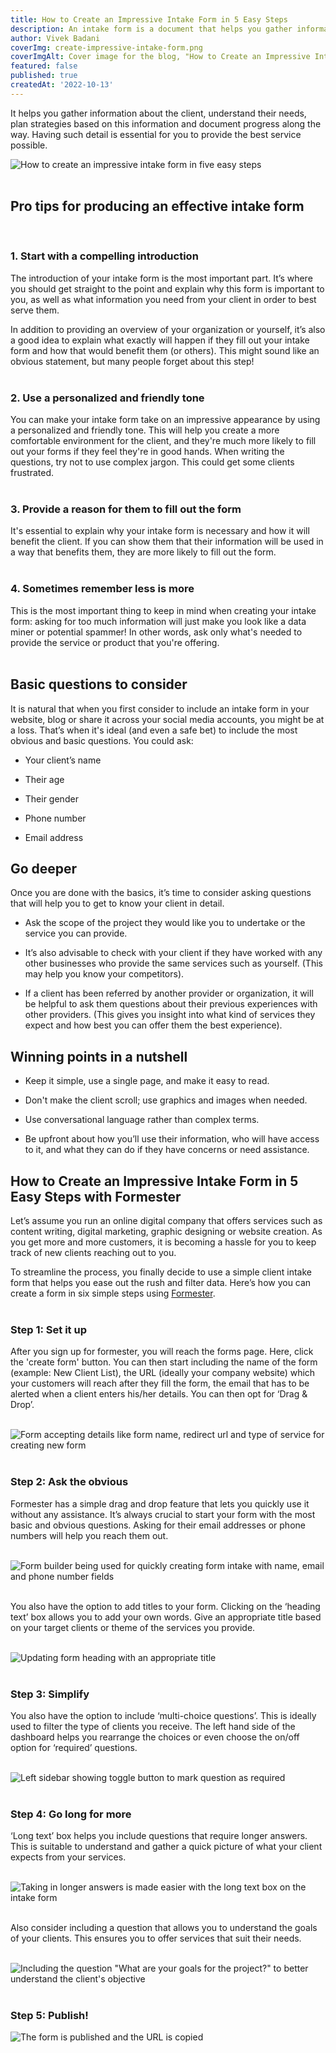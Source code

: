 ```yaml
---
title: How to Create an Impressive Intake Form in 5 Easy Steps
description: An intake form is a document that helps you gather information about your client. This can be used to collect personal information as well as questions about the client's goals, project preferences, experience, skills and budget.
author: Vivek Badani
coverImg: create-impressive-intake-form.png
coverImgAlt: Cover image for the blog, "How to Create an Impressive Intake Form"
featured: false
published: true
createdAt: '2022-10-13'
---
```


It helps you gather information about the client, understand their needs, plan strategies based on this information and document progress along the way. Having such detail is essential for you to provide the best service possible.

![How to create an impressive intake form in five easy steps](/blog/cover-images/create-impressive-intake-form.png 'How to create an impressive intake form in five easy steps')
<br><br>

## Pro tips for producing an effective intake form

<br>

### 1. Start with a compelling introduction

The introduction of your intake form is the most important part. It’s where you should get straight to the point and explain why this form is important to you, as well as what information you need from your client in order to best serve them.

In addition to providing an overview of your organization or yourself, it’s also a good idea to explain what exactly will happen if they fill out your intake form and how that would benefit them (or others). This might sound like an obvious statement, but many people forget about this step!
<br><br>

### 2. Use a personalized and friendly tone

You can make your intake form take on an impressive appearance by using a personalized and friendly tone. This will help you create a more comfortable environment for the client, and they're much more likely to fill out your forms if they feel they're in good hands. When writing the questions, try not to use complex jargon. This could get some clients frustrated.
<br><br>

### 3. Provide a reason for them to fill out the form

It's essential to explain why your intake form is necessary and how it will benefit the client. If you can show them that their information will be used in a way that benefits them, they are more likely to fill out the form.
<br><br>

### 4. Sometimes remember less is more

This is the most important thing to keep in mind when creating your intake form: asking for too much information will just make you look like a data miner or potential spammer! In other words, ask only what's needed to provide the service or product that you're offering.
<br><br>

## Basic questions to consider

It is natural that when you first consider to include an intake form in your website, blog or share it across your social media accounts, you might be at a loss. That’s when it's ideal (and even a safe bet) to include the most obvious and basic questions. You could ask:

- Your client’s name

- Their age

- Their gender

- Phone number

- Email address
  <br>

## Go deeper

Once you are done with the basics, it’s time to consider asking questions that will help you to get to know your client in detail.

- Ask the scope of the project they would like you to undertake or the service you can provide.

- It’s also advisable to check with your client if they have worked with any other businesses who provide the same services such as yourself. (This may help you know your competitors).

- If a client has been referred by another provider or organization, it will be helpful to ask them questions about their previous experiences with other providers. (This gives you insight into what kind of services they expect and how best you can offer them the best experience).
  <br>

## Winning points in a nutshell

- Keep it simple, use a single page, and make it easy to read.

- Don't make the client scroll; use graphics and images when needed.

- Use conversational language rather than complex terms.

- Be upfront about how you’ll use their information, who will have access to it, and what they can do if they have concerns or need assistance.
  <br>

## How to Create an Impressive Intake Form in 5 Easy Steps with Formester

Let’s assume you run an online digital company that offers services such as content writing, digital marketing, graphic designing or website creation. As you get more and more customers, it is becoming a hassle for you to keep track of new clients reaching out to you.

To streamline the process, you finally decide to use a simple client intake form that helps you ease out the rush and filter data. Here’s how you can create a form in six simple steps using [Formester](https://formester.com/).
<br><br>

### Step 1: Set it up

After you sign up for formester, you will reach the forms page. Here, click the 'create form' button. You can then start including the name of the form (example: New Client List), the URL (ideally your company website) which your customers will reach after they fill the form, the email that has to be alerted when a client enters his/her details. You can then opt for ‘Drag & Drop’.
<br><br>

![Form accepting details like form name, redirect url and type of service for creating new form](/blog/create-impressive-take-form/create-new-form-page.png 'Form accepting details like form name, redirect url and type of service for creating new form')
<br><br>

### Step 2: Ask the obvious

Formester has a simple drag and drop feature that lets you quickly use it without any assistance. It’s always crucial to start your form with the most basic and obvious questions. Asking for their email addresses or phone numbers will help you reach them out.
<br><br>

![Form builder being used for quickly creating form intake with name, email and phone number fields](/blog/create-impressive-take-form/ask-the-obvious.png 'Form builder being used for quickly creating intake form with name, email and phone number fields')
<br><br>

You also have the option to add titles to your form. Clicking on the ‘heading text’ box allows you to add your own words. Give an appropriate title based on your target clients or theme of the services you provide.
<br><br>

![Updating form heading with an appropriate title](/blog/create-impressive-take-form/add-relevant-form-heading.png 'Updating form heading with an appropriate title')
<br><br>

### Step 3: Simplify

You also have the option to include ‘multi-choice questions’. This is ideally used to filter the type of clients you receive. The left hand side of the dashboard helps you rearrange the choices or even choose the on/off option for ‘required’ questions.
<br><br>

![Left sidebar showing toggle button to mark question as required](/blog/create-impressive-take-form/make-it-easy-for-them.png 'Left sidebar showing toggle button to mark question as required')
<br><br>

### Step 4: Go long for more

‘Long text’ box helps you include questions that require longer answers. This is suitable to understand and gather a quick picture of what your client expects from your services.
<br><br>

![Taking in longer answers is made easier with the long text box on the intake form](/blog/create-impressive-take-form/go-long-for-more.png 'Taking in longer answers is made easier with the long text box on the intake form')
<br><br>

Also consider including a question that allows you to understand the goals of your clients. This ensures you to offer services that suit their needs.
<br><br>

![Including the question "What are your goals for the project?" to better understand the client's objective](/blog/create-impressive-take-form/what-would-you-like-to-achieve.png (Including the question "What are your goals for the project?" to better understand the client's objective))
<br><br>

### Step 5: Publish!

![The form is published and the URL is copied](/blog/create-impressive-take-form/publishing-form-after-creation.png 'The form is published and the URL is copied')
